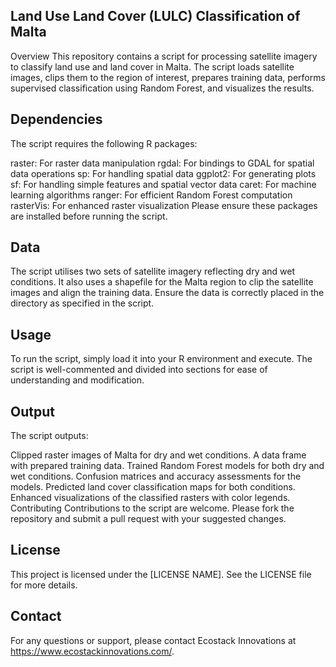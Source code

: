## Land Use Land Cover (LULC) Classification of Malta

Overview
This repository contains a script for processing satellite imagery to classify land use and land cover in Malta. The script loads satellite images, clips them to the region of interest, prepares training data, performs supervised classification using Random Forest, and visualizes the results.

## Dependencies
The script requires the following R packages:

raster: For raster data manipulation
rgdal: For bindings to GDAL for spatial data operations
sp: For handling spatial data
ggplot2: For generating plots
sf: For handling simple features and spatial vector data
caret: For machine learning algorithms
ranger: For efficient Random Forest computation
rasterVis: For enhanced raster visualization
Please ensure these packages are installed before running the script.

## Data
The script utilises two sets of satellite imagery reflecting dry and wet conditions. It also uses a shapefile for the Malta region to clip the satellite images and align the training data. Ensure the data is correctly placed in the directory as specified in the script.

## Usage
To run the script, simply load it into your R environment and execute. The script is well-commented and divided into sections for ease of understanding and modification.

## Output
The script outputs:

Clipped raster images of Malta for dry and wet conditions.
A data frame with prepared training data.
Trained Random Forest models for both dry and wet conditions.
Confusion matrices and accuracy assessments for the models.
Predicted land cover classification maps for both conditions.
Enhanced visualizations of the classified rasters with color legends.
Contributing
Contributions to the script are welcome. Please fork the repository and submit a pull request with your suggested changes.

## License
This project is licensed under the [LICENSE NAME]. See the LICENSE file for more details.

## Contact
For any questions or support, please contact Ecostack Innovations at https://www.ecostackinnovations.com/.